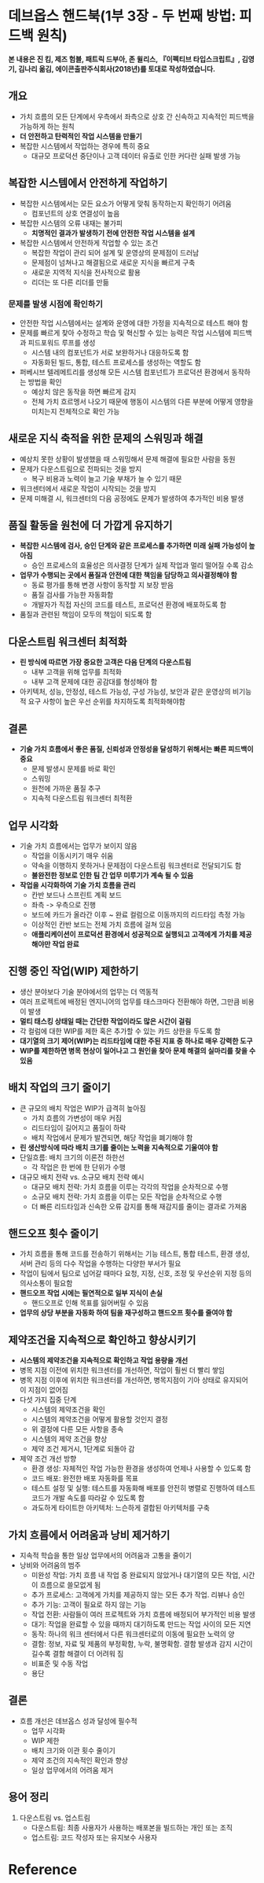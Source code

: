 # 데브옵스 핸드북(1부 3장 - 두 번째 방법: 피드백 원칙)

**본 내용은 진 킴, 제즈 험블, 패트릭 드부아, 존 윌리스, 『이펙티브 타입스크립트』, 김영기, 김나리 옮김, 에이콘출판주식회사(2018년)를 토대로 작성하였습니다.**



## 개요

* 가치 흐름의 모든 단계에서 우측에서 좌측으로 상호 간 신속하고 지속적인 피드백을 가능하게 하는 원칙
* **더 안전하고 탄력적인 작업 시스템을 만들기**
* 복잡한 시스템에서 작업하는 경우에 특히 중요
  * 대규모 프로덕션 중단이나 고객 데이터 유출로 인한 커다란 실패 발생 가능



## 복잡한 시스템에서 안전하게 작업하기

* 복잡한 시스템에서는 모든 요소가 어떻게 맞춰 동작하는지 확인하기 어려움
  * 컴포넌트의 상호 연결성이 높음
* 복잡한 시스템의 오류 내재는 불가피
  * **치명적인 결과가 발생하기 전에 안전한 작업 시스템을 설계**
* 복잡한 시스템에서 안전하게 작업할 수 있는 조건
  * 복잡한 작업이 관리 되어 설계 및 운영상의 문제점이 드러남
  * 문제점이 넘쳐나고 해결됨으로 새로운 지식을 빠르게 구축
  * 새로운 지역적 지식을 전사적으로 활용
  * 리더는 또 다른 리더를 만듦



### 문제를 발생 시점에 확인하기

* 안전한 작업 시스템에서는 설계와 운영에 대한 가정을 지속적으로 테스트 해야 함
* 문제를 빠르게 찾아 수정하고 학습 및 혁신할 수 있는 능력은 작업 시스템에 피드백과 피드포워드 루프를 생성
  * 시스템 내의 컴포넌트가 서로 보완하거나 대응하도록 함
  * 자동화된 빌드, 통합, 테스트 프로세스를 생성하는 역할도 함
* 퍼베시브 텔레메트리를 생성해 모든 시스템 컴포넌트가 프로덕션 환경에서 동작하는 방법을 확인
  * 예상치 않은 동작을 하면 빠르게 감지
  * 전체 가치 흐르멩서 나오기 때문에 행동이 시스템의 다른 부분에 어떻게 영향을 미치는지 전체적으로 확인 가능



## 새로운 지식 축적을 위한 문제의 스워밍과 해결

* 예상치 못한 상황이 발생했을 때 스워밍해서 문제 해결에 필요한 사람을 동원
* 문제가 다운스트림으로 전파되는 것을 방지
  * 복구 비용과 노력이 늘고 기술 부채가 늘 수 있기 때문
* 워크센터에서 새로운 작업이 시작되는 것을 방지
* 문제 미해결 시, 워크센터의 다음 공정에도 문제가 발생하여 추가적인 비용 발생



## 품질 활동을 원천에 더 가깝게 유지하기

* **복잡한 시스템에 검사, 승인 단계와 같은 프로세스를 추가하면 미래 실패 가능성이 높아짐**
  * 승인 프로세스의 효율성은 의사결정 단계가 실제 작업과 멀리 떨어질 수록 감소
* **업무가 수행되는 곳에서 품질과 안전에 대한 책임을 담당하고 의사결정해야 함**
  * 동료 평가를 통해 변경 사항이 동작할 지 보장 받음
  * 품질 검사를 가능한 자동화함
  * 개발자가 직접 자신의 코드를 테스트, 프로덕션 환경에 배포하도록 함
* 품질과 관련된 책임이 모두의 책임이 되도록 함



## 다운스트림 워크센터 최적화

* **린 방식에 따르면 가장 중요한 고객은 다음 단계의 다운스트림**
  * 내부 고객을 위해 업무를 최적화
  * 내부 고객 문제에 대한 공감대를 형성해야 함
* 아키텍처, 성능, 안정성, 테스트 가능성, 구성 가능성, 보안과 같은 운영상의 비기능적 요구 사항이 높은 우선 순위를 차지하도록 최적화해야함



## 결론

* **기술 가치 흐름에서 좋은 품질, 신뢰성과 안정성을 달성하기 위해서는 빠른 피드백이 중요**
  * 문제 발생시 문제를 바로 확인
  * 스워밍
  * 원천에 가까운 품질 추구
  * 지속적 다운스트림 워크센터 최적환



## 업무 시각화

* 기술 가치 흐름에서는 업무가 보이지 않음
  * 작업을 이동시키기 매우 쉬움
  * 약속을 이행하지 못하거나 문제점이 다운스트림 워크센터로 전달되기도 함
  * **불완전한 정보로 인한 팀 간 업무 미루기가 계속 될 수 있음**
* **작업을 시각화하여 기술 가치 흐름을 관리**
  * 칸반 보드나 스프린트 계획 보드
  * 좌측 -> 우측으로 진행
  * 보드에 카드가 올라간 이후 ~ 완료 컬럼으로 이동까지의 리드타임 측정 가능
  * 이상적인 칸반 보드는 전체 가치 흐름에 걸쳐 있음
  * **애플리케이션이 프로덕션 환경에서 성공적으로 실행되고 고객에게 가치를 제공해야만 작업 완료**



## 진행 중인 작업(WIP) 제한하기

* 생산 분야보다 기술 분야에서의 업무는 더 역동적
* 여러 프로젝트에 배정된 엔지니어의 업무를 태스크마다 전환해야 하면, 그만큼 비용이 발생
* **멀티 태스킹 상태일 때는 간단한 작업이라도 많은 시간이 걸림**
* 각 컬럼에 대한 WIP를 제한 혹은 추가할 수 있는 카드 상한을 두도록 함
* **대기열의 크기 제어(WIP)는 리드타임에 대한 주된 지표 중 하나로 매우 강력한 도구**
* **WIP를 제한하면 병목 현상이 일어나고 그 원인을 찾아 문제 해결의 실마리를 찾을 수 있음**



## 배치 작업의 크기 줄이기

* 큰 규모의 배치 작업은 WIP가 급격히 높아짐
  * 가치 흐름의 가변성이 매우 커짐
  * 리드타임이 길어지고 품질이 하락
  * 배치 작업에서 문제가 발견되면, 해당 작업을 폐기해야 함
* **린 생산방식에 따라 배치 크기를 줄이는 노력을 지속적으로 기울여야 함**
* 단일흐름: 배치 크기의 이론전 하한선
  * 각 작업은 한 번에 한 단위가 수행
* 대규모 배치 전략 vs. 소규모 배치 전략 예시
  * 대규모 배치 전략: 가치 흐름을 이루는 각각의 작업을 순차적으로 수행
  * 소규모 배치 전략: 가치 흐름을 이루는 모든 작업을 순차적으로 수행
  * 더 빠른 리드타임과 신속한 오류 감지를 통해 재감지를 줄이는 결과로 가져옴



## 핸드오프 횟수 줄이기

* 가치 흐름을 통해 코드를 전송하기 위해서는 기능 테스트, 통합 테스트, 환경 생성, 서버 관리 등의 다수 작업을 수행하는 다양한 부서가 필요
* 작업이 팀에서 팀으로 넘어갈 때마다 요청, 지정, 신호, 조정 및 우선순위 지정 등의 의사소통이 필요함
* **핸드오프 작업 시에는 필연적으로 일부 지식이 손실**
  * 핸드오프로 인해 목표를 잃어버릴 수 있음
* **업무의 상당 부분을 자동화 하여 팀을 재구성하고 핸드오프 횟수를 줄여야 함**



## 제약조건을 지속적으로 확인하고 향상시키기

* **시스템의 제약조건을 지속적으로 확인하고 작업 용량을 개선**
* 병목 지점 이전에 위치한 워크센터를 개선하면, 작업이 훨씬 더 빨리 쌓임
* 병목 지점 이후에 위치한 워크센터를 개선하면, 병목지점이 기아 상태로 유지되어 이 지점이 없어짐
* 다섯 가지 집중 단계
  * 시스템의 제약조건을 확인
  * 시스템의 제약조건을 어떻게 활용할 것인지 결정
  * 위 결정에 다른 모든 사항을 종속
  * 시스템의 제약 조건을 향상
  * 제약 조건 제거시, 1단계로 되돌아 감
* 제약 조건 개선 방향
  * 환경 생성: 자체적인 작업 가능한 환경을 생성하여 언제나 사용할 수 있도록 함
  * 코드 배포: 완전한 배포 자동화를 목표
  * 테스트 설정 및 실행: 테스트를 자동화해 배포를 안전히 병렬로 진행하여 테스트 코드가 개발 속도를 따라갈 수 있도록 함
  * 과도하게 타이트한 아키텍처: 느슨하게 결합된 아키텍처를 구축



## 가치 흐름에서 어려움과 낭비 제거하기

* 지속적 학습을 통한 일상 업무에서의 어려움과 고통을 줄이기
* 낭비와 어려움의 범주
  * 미완성 작업: 가치 흐름 내 작업 중 완료되지 않았거나 대기열의 모든 작업, 시간이 흐름으로 쓸모없게 됨
  * 추가 프로세스: 고객에게 가치를 제공하지 않는 모든 추가 작업. 리뷰나 승인
  * 추가 기능: 고객이 필요로 하지 않는 기능
  * 작업 전환: 사람들이 여러 프로젝트와 가치 흐름에 배정되어 부가적인 비용 발생
  * 대기: 작업을 완료할 수 있을 때까지 대기하도록 만드는 작업 사이의 모든 지연
  * 동작: 하나의 워크 센터에서 다른 워크센터로의 이동에 필요한 노력의 양
  * 결함: 정보, 자료 및 제품의 부정확함, 누락, 불명확함. 결함 발생과 감지 시간이 길수록 결함 해결이 더 어려워 짐
  * 비표준 및 수동 작업
  * 용단



## 결론

* 흐름 개선은 데브옵스 성과 달성에 필수적
  * 업무 시각화
  * WIP 제한
  * 배치 크기와 이관 횟수 줄이기
  * 제약 조건의 지속적인 확인과 향상
  * 일상 업무에서의 어려움 제거



## 용어 정리

1. 다운스트림 vs. 업스트림
   * 다운스트림: 최종 사용자가 사용하는 배포본을 빌드하는 개인 또는 조직
   * 업스트림: 코드 작성자 또는 유지보수 사용자

# Reference

